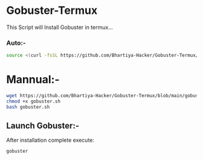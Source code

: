 # Gobuster-Termux
This Script will Install Gobuster in termux...

### Auto:-

```bash
source <(curl -fsSL https://github.com/Bhartiya-Hacker/Gobuster-Termux/blob/main/gobuster.sh) 
```
# Mannual:-

```bash
wget https://github.com/Bhartiya-Hacker/Gobuster-Termux/blob/main/gobuster.sh
chmod +x gobuster.sh
bash gobuster.sh
```
## Launch Gobuster:-

After installation complete execute:
```bash
gobuster
```
